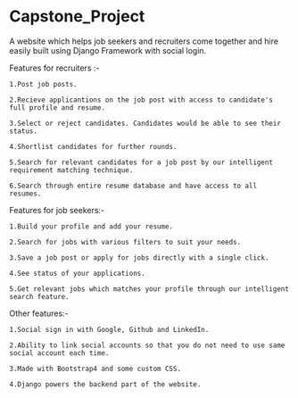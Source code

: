# Capstone_Project #

A website which helps job seekers and recruiters come together and hire easily built using Django Framework with social login.

Features for recruiters :-

    1.Post job posts.

    2.Recieve applicantions on the job post with access to candidate's full profile and resume.

    3.Select or reject candidates. Candidates would be able to see their status.

    4.Shortlist candidates for further rounds.

    5.Search for relevant candidates for a job post by our intelligent requirement matching technique.

    6.Search through entire resume database and have access to all resumes.
  
Features for job seekers:-

    1.Build your profile and add your resume.

    2.Search for jobs with various filters to suit your needs.

    3.Save a job post or apply for jobs directly with a single click.

    4.See status of your applications.

    5.Get relevant jobs which matches your profile through our intelligent search feature.
  
Other features:-

    1.Social sign in with Google, Github and LinkedIn.

    2.Ability to link social accounts so that you do not need to use same social account each time.

    3.Made with Bootstrap4 and some custom CSS.

    4.Django powers the backend part of the website.
